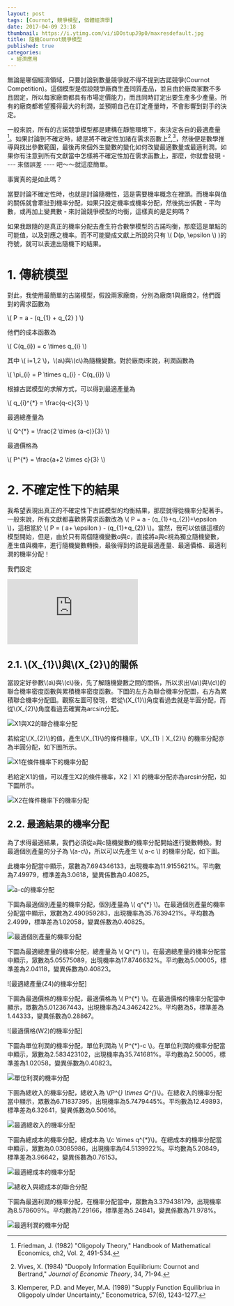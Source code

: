 ```yaml
---
layout: post
tags: [Cournot, 競爭模型, 個體經濟學]
date: 2017-04-09 23:18
thumbnail: https://i.ytimg.com/vi/iDOstupJ9p0/maxresdefault.jpg
title: 隨機Cournot競爭模型
published: true
categories:
 - 經濟應用
---
```


無論是哪個經濟領域，只要討論到數量競爭就不得不提到古諾競爭(Cournot Competition)。這個模型是假設競爭廠商生產同質產品，並且由於廠商家數不多且固定，所以每家廠商都具有市場定價能力，而且同時訂定出要生產多少產量。所有的廠商都希望獲得最大的利潤，並預期自己在訂定產量時，不會影響到對手的決定。

一般來說，所有的古諾競爭模型都是建構在靜態環境下，來決定各自的最適產量[^1]。如果討論到不確定時，總是將不確定性加諸在需求函數上[^2],[^3]，然後便是數學推導與找出參數範圍，最後再來個外生變數的變化如何改變最適數量或最適利潤。如果你有注意到所有文獻當中怎樣將不確定性加在需求函數上，那麼，你就會發現 ---- 來個誤差 ---- 吧～～就這麼簡單。

事實真的是如此嗎？

<!--more-->

當要討論不確定性時，也就是討論隨機性，這是需要機率概念在裡頭。而機率與值的關係就會牽扯到機率分配，如果只設定機率或機率分配，然後挑出係數 - 平均數，或再加上變異數 - 來討論競爭模型的均衡，這樣真的是足夠嗎？

如果我跟隨的是真正的機率分配去產生符合數學模型的古諾均衡，那麼這是單點的可能值，以及對應之機率。而不可能變成文獻上所說的只有 \\( D(p,  \epsilon \\) )的符號，就可以表達出隨機下的結果。

# 1. 傳統模型

對此，我使用最簡單的古諾模型，假設兩家廠商，分別為廠商1與廠商2，他們面對的需求函數為

\\( P = a - (q_{1} + q_{2} ) \\)

他們的成本函數為

\\( C(q_{i}) = c \times q_{i} \\)

其中 \\( i=1,2 \\)，\\(a\\)與\\(c\\)為隨機變數。對於廠商i來說，利潤函數為

\\( \pi_{i} = P \times q_{i} - C(q_{i}) \\)

根據古諾模型的求解方式，可以得到最適產量為

\\( q_{i}^{*} = \frac{q-c}{3} \\)

最適總產量為

\\( Q^{*} = \frac{2 \times (a-c)}{3} \\)

最適價格為

\\( P^{*} = \frac{a+2 \times c}{3} \\)

# 2. 不確定性下的結果 

我希望表現出真正的不確定性下古諾模型的均衡結果，那麼就得從機率分配著手。一般來說，所有文獻都喜歡將需求函數改為 \\( P = a - (q_{1}+q_{2})+\epsilon \\)，這相當於 \\( P = ( a+ \epsilon ) - (q_{1}+q_{2}) \\)。當然，我可以依循這樣的模型開始，但是，由於只有兩個隨機變數*a*與*c*，直接將a與c視為獨立隨機變數，產生值與機率，進行隨機變數轉換，最後得到的該是最適產量、最適價格、最適利潤的機率分配！

我們設定

![](https://latex.codecogs.com/gif.latex?%5Cbegin%7Bmatrix%7D%20X_%7B1%7D%20%3D%20a%20%7E%20semi%20circle%20%2810%2C%205%29%20%5C%5C%20X_%7B2%7D%20%3D%20c%20%7E%20arcsin%282.5%2C%202.5%29%20%3D%20Y_%7B2%7D%20%3D%20Z_%7B2%7D%20%3D%20W_%7B4%7D%20%5C%5CY_%7B3%7D%20%3D%20X_%7B1%7D%20-%20X_%7B2%7D%20%3D%20a%20-%20c%20%5C%5CZ_%7B3%7D%20%3D%20%5Cfrac%7BY_%7B3%7D%7D%7B3%7D%20%3D%20W_%7B1%7D%20%5C%5CZ_%7B4%7D%20%3D%202%20%5Ctimes%20%5Cfrac%7BY_%7B3%7D%7D%7B3%7D%20%5C%5CW_%7B2%7D%20%3D%20Z_%7B1%7D%20-%20Z_%7B4%7D%20%3D%20a%20-%20Q%5E%7B*%7D%20%5C%5CW_%7B3%7D%20%3D%20Z_%7B2%7D%5Ctimes%20Z_%7B3%7D%20%5C%5CU_%7B1%7D%20%3D%20W_%7B1%7D%5Ctimes%20W_%7B2%7D%20%3D%20Totol%20Revenue%20%5C%5CU_%7B3%7D%20%3D%20W_%7B2%7D%20-%20W_%7B4%7D%20%5C%5CV_%7B1%7D%20%3D%20U_%7B1%7D%20-%20U_%7B2%7D%20%5Cend%7Bmatrix%7D)

## 2.1. \\(X_{1}\\)與\\(X_{2}\\)的關係

當設定好參數\\(a\\)與\\(c\\)後，先了解隨機變數之間的關係，所以求出\\(a\\)與\\(c\\)的聯合機率密度函數與累積機率密度函數。下圖的左方為聯合機率分配圖，右方為累積聯合機率分配圖。觀察左圖可發現，若從\\(X_{1}\\)角度看過去就是半圓分配，而從\\(X_{2}\\)角度看過去確實為arcsin分配。

![X1與X2的聯合機率分配](https://lh3.googleusercontent.com/an7sV5UdXL-ZOm9ALcN6kCrViF3OKqpO3Xs8ywSatvjEjFmoaV3Xds-6dFNcXzVsAlUKku1KzuIu7U4MhwvHy8GKOA4JWJgoxRxurGfOZwZRuSBN4a_WJHXfXA8a5cBP0TJXHPLmhRWDFmQEnKCs2I7YKwYkpIgdDEZJUI-b-OlHNnEj6X6p5XDtepZwAkalOWQgnIjtl77RfHxPwRVeQ1mio-TB-UfdY3lcfKQV38Wu9O0oNpQSDJlw0--yh6sHGs6dvAFQt7ejl5wwMA_257JfqCRaGm8JXkc2z5QHF1J7GFD__PYF9VJoKwZsjrYzZoSYXh2wEiwyGUAKt-OcEO66zGCGAnkoim1h4wS42nF0YeW0OmScRJHNzC_SeZF1_R3n4euI0iJpdgF0Gh7knyM5-nR9IV-gQ153XSausXH0LE3f0ojUQZmbwAlfoVZLCrQDSJWVzNhJEs2w95GfMD4wKw_CUM4WfG58nZs1ePhSk6MP6TYSn4FanK33C917_ilhbvqllF3oQmfWaxuqAcNBQKOaNJi8BOEtwF-kJ0HAkJgZ0ueup073u3G-CZR1N2sPsyeVIkwKhZDH9HFYIwLaVS1XvhlcDAvXnFGEknRIsKkLSdjK=w1007-h427-no)

若給定\\(X_{2}\\)的值，產生\\(X_{1}\\)的條件機率，\\(X_{1}｜X_{2}\\) 的機率分配亦為半圓分配，如下圖所示。

![X1在條件機率下的機率分配](https://lh3.googleusercontent.com/dicWLRbe_v0B9LhoVlK6guEHukp9EnCWZGrnKCIdCha5qjAuHA0ceNNfaRRRJZsX1DKihAwl3rIaVtICvRKDXRNUgLf9PbOi7iy3rXit3f3deN-q-Y31wBFcbGido2yYwvXZbbb-uhu3WD8D8VR4sTJbmnE0oWEoAocrtQC4l2xqrNwLzAMfiToAgvlzGjZN5bdajngZAX83k4q47ywhDe-WxiRMFAhQ2K5GKhv7HagjeTTz6tV37Yjf5WXZgGVWDYl_xrwuPLr7lyDmzo-S9TusSL4NFOaTfC50KGslO5bi_ljnvVUX_JSkfTP2ZYLYS-54OOapBYHVeQL8kLXN3HDkppYbxDYiwKAu12Tm-_wHki3ig8kWCgG7IpPCZkwJPbrbpqcgN1fsSc0mfWmKBnjKG_swvUM-hnHnchkphkZiqg7nGluHWGQ_KSAVjVY3fjuD9hIPhlCTow9bPrBQfGpzQopxRxXRzWvw-CndelYA2UqoCCXPSZ7Te5yhZ-44b3YjY02EG6yeNYu631eSW9FNK1awlrPjT2mkUS90KQ0dVzM9E9ZaK3pYvgSQvZPeNTwgmAvyhOJry_eY5nkYUSTshQ7lpDZulu6sOh0lr0Tv5puOUQZ8=w966-h417-no)

若給定X1的值，可以產生X2的條件機率，X2｜X1 的機率分配亦為arcsin分配，如下圖所示。

![X2在條件機率下的機率分配](https://lh3.googleusercontent.com/o7nPbGa81cE0os2xXCY3oUrqDMBw0yaZcqkABVCm6jFTdZiUWGkFz8rieKEeEWV0kYthS518USyyXldV2DSv-AC7JdIvAtAN9qFjtQvDTc_skGx_WlBALc-743ZYIGmUhCWMaSKQO6MCXXyaKvdmouj5t1tAXuIgkNbfhKPbvezT8IH8TtM0KzR5sK5QI3BE6vPBt59-Ldj2aA8V_VedCaYAqdOLlnoqn47M2rHRI95jYCQY_r-1UsQ_4z7ocU3PUTd570YZzmhb-pTpVM-wzvotdUpZMYDCiSPOYCEefrX9MS4PViXFtAx5AjTnOqTMrx0k3lH0TJWBS6jjyPaoaswQsshtQvUUzURm0h3lk7_poFW4EKL2Ho_lj3oE6d-qaYt3uN_axfTSaBr_zC0zIprU0lYvSnYxAnDbj0OCBiqi8zwVOQZcWb29kOPBRmnig_mRnT7ztss3AqQYmgsL5G4n9tsq-R_59Yl9fwYC-lTV-cWvfZUpIiE9b49LdRerSGhQbpOc0sjM7RT5atxv5s0HpSxb6IpXOgz2ys9bz29JiXYFEB_SwuYXhJ0PvYya910XUCXkmXypeQBY_CTjhfPV4EN1vjdfVrvvIPK5HkZReHutxc0Z=w983-h439-no)


## 2.2. 最適結果的機率分配

為了求得最適結果，我們必須從a與c隨機變數的機率分配開始進行變數轉換。對最適個別產量的分子為 \\(a-c\\)，所以可以先產生 \\( a-c  \\) 的機率分配，如下圖。

此機率分配當中顯示，眾數為7.694346133，出現機率為11.9155621%。平均數為7.49979，標準差為3.0618，變異係數為0.40825。

![a-c的機率分配](https://lh3.googleusercontent.com/CK79KOdcIVmrsRz55XSdKh9WV_ZDr6MpwXmaEXlPhvv30lMs1A15828MGcFqNQJaoj9FvPoH4SasgfvBg3t0ijZZw6LI_wmFLxDHmVMWeGrplZvPiOXtl87hu2sBWkj1Zj_3GCjuyX3tFWy0euj2o4dV6mDsy9DX9Zmbn3QzwuMIIPv4X3i0n0qymfwLekvucL1S9bUBUgLDePCCA1VqP4zhOvofx4QNQL6grQIRPpHJf6Md40uZG5AHU--4sjHummiIxADJc-vIIkRKvUf74kCaEqlxSuNlLiNytKK7P-83XywyHDpS4c0w9rFda_uSyrBbLD4xuIcaEw6jYn2cQyqIHx7jpIV2ewfaVMekeoHPAe4Nr5efnL2K7YbDEP0nru-7wrYyKbO9dpIB-ZAMqzErPr5OoxfmLVOJ24HMEqjcGNrqz8L5OTRjafZDrDdEeahNFZKaWllXnU4ILnRtxqzWMLLN-RkKGDOn2K0Jj9JYbLOMXvbQNs5CEBnTswwIy0DhfsJ74guzGXOzrpphAoQACYi5DZsQU2zzmjmt37ru-VK4HxCoBY2FEAlj01I25hgr3j4tJth9Yx94XDJ4J6CXSYnvWrulrXkKgOgkmwtjd6ZHsFeh=w410-h444-no)

下圖為最適個別產量的機率分配，個別產量為 \\( q^{*} \\)。在最適個別產量的機率分配當中顯示，眾數為2.490959283，出現機率為35.7639421%。平均數為2.4999，標準差為1.02058，變異係數為0.40825。

![最適個別產量的機率分配](https://lh3.googleusercontent.com/50EXgIVY4uHSLsSAz3CON3-28N5Qe6_7majD3ZHetAhERA87I5t9JHDQMPAQDuh2ZhFOxPpiti-qwpiXXxtLnSlLm2no_qcFM8cAQsUArN12a5PJsUrdUbEbENhwG4jlL9FnyjbPIhan9WO3RhgSSoNDkzPpWNTxv4_hvpPuPWb7jP5OQdHdoH1aoQNF31akZSBZGLlNMRNDNmY6btFwOtKsCb58FvP_c05oejs0NCRAc3uOXlEdx0pUf63m8m0MhVg9_04fdwE2WDMbWRqra_DXIW1J5vk6Tmf6rCYWiS2z3ILsukjgFlMk5Byg5c56mr6sw0DMwKYmy0Gkh7x_I-ezjnN_mQ2Grhc74NmmeEP3Ph08Y189UydKyVZTXYmMZCerNzo7v2pBxavWiyCp2eLt9zFzeHidOGuxQs9dv0M7qa4DSLdTAGq8dfcfpS5ePYHJxSqKC9UVA35e1xuqUInu7rRRDFO4ryAcXI9wUvubJwAqjWARV_xOpLQHzQTUo3pB6NJiIAwVf2ZnuQwKi-_DCaq0icIMgB82d1njuh22zvt4WFGcipkT3t824j3rpsAl4TKe6JsvVz_UbZiB_vkDDCsYn-bHe7JkwNopNzqpTStDyjk6=w410-h444-no)

下圖為最適總產量的機率分配，總產量為 \\( Q^{*} \\)。在最適總產量的機率分配當中顯示，眾數為5.05575089，出現機率為17.8746632%。平均數為5.00005，標準差為2.04118，變異係數為0.40823。

![最適總產量(Z4)的機率分配]

下圖為最適價格的機率分配，最適價格為 \\( P^{*} \\)。在最適價格的機率分配當中顯示，眾數為5.012367443，出現機率為24.3462422%。平均數為5，標準差為1.44333，變異係數為0.28867。

![最適價格(W2)的機率分配]


下圖為單位利潤的機率分配，單位利潤為 \\( P^{*}-c \\)。在單位利潤的機率分配當中顯示，眾數為2.583423102，出現機率為35.741681%。平均數為2.50005，標準差為1.02058，變異係數為0.40823。

![單位利潤的機率分配](https://lh3.googleusercontent.com/FnL1PXOiBRhyzKs_5ApBfn_J9F32cnyyksmbja_bZzLqARqM5N5-DO5yS8up1C4PaDQW-PPm6l7Ztt64fQVcakD67yn7a1vvlTMQSGPOXebdo9HyuFJRFb36qGPbGUH4gK44L2zS3kzhDenbR7y27x7aAz1Ua1GjS8szztq7INc6FGk7BUWo242VLtP7AtNBChh9lBGuFGSe4HGTEQQ5QN2onM8Ac8jYD7CZ_pnaest6chuMogFaCDb2qwHseiVKaOT7PffiwGzsckKt70k7yw92309roUVTH2SVIZqwFdsFz99oo9-HxcFD_unhd6MB-D73QHuz5CD3PFK5N_3Mo5MCDS-LQ7GouLdPk9Y6EgpnYScbRjuCC5WIdX8poicldnoUcystriU0fMyh0BvyevXA9kw44VaLon88q-Pgy8sBXUmSsuSFSp0tMXXHUs1_ekLNw6HlMppSaafdjVPBWBbW8LsdWFzC9A8zN7rufIp5O1nfXnbzsqCf-phiuMs_TS-X_TO7va8VxEmaE1HTM91d0iS5HAuXepUPnwhmByeqfm69cDZAPA3VbfpjMvfSbGW5nV6FStDjp6D5N1Jgi3OIfcVrplWo9hqehHT3S7-LsltUyDVA=w410-h444-no)

下圖為總收入的機率分配，總收入為 \\(P^{*} \times Q^{*}\\)。在總收入的機率分配當中顯示，眾數為6.71837395，出現機率為5.7479445%。平均數為12.49893，標準差為6.32641，變異係數為0.50616。

![最適總收入的機率分配](https://lh3.googleusercontent.com/3bz2NasN1szkdQiiZl6xcYnj08jX95T1BskHroCvWs0dHSz5f8Gc9cqABZo619_MuEjMXxzWQYaRR_t5TKR8h6-nbnJlgvmkPnUTo8AAAAobTi-_xsJnT87ID8TzWjSyownLX2UssJKZcTW98Bpa29ErTufM3vBxfaKoSqgso0JRUZcaA5I5QC3GlvFitsqRlv1HyBHVn5oxpFuJnd57o8ha8DpxdKS9yUeDDM-T0YkFI6gKcCza0ad8zxvBia4uLNMJlj7KhrAwP2JK85w18xDElpzgwO7ftFCU_4UKfE5cCAk2l0KEeMlpfFMRW76u_dQrv8gGDM_qceqZ2jlrxh4vZZenHhxfbehI4aHuHBKGpUvn6ig1-yntB1lFp8nZtXESHyJz1U2YUXbNfKEikTiezmgyC-rlS1Kqsx3fkvODnDpFxW_0JU4XisMRM4DOqM6JLyBVk1iXqGzkgvT6omWEDW0_JGPiyUSzhLgabYshQbTacnwkmAHId6D9E3pUckBQ4FO3QL1DepPn5EC3u8cZ3jRNl6YkYnBCLqthFlUkohcndKbgyoqYqpV6p7GmcENlG9Vkrk29hrZKrqQDwqlX3eEFE18__JTc4cPvqXHHeuQxBHs3=w410-h444-no)

下圖為總成本的機率分配，總成本為 \\(c \times q^{*}\\)。在總成本的機率分配當中顯示，眾數為0.03085986，出現機率為64.5139922%。平均數為5.20849，標準差為3.96642，變異係數為0.76153。

![最適總成本的機率分配](https://lh3.googleusercontent.com/c2Eoa6aCVgcAnP2oidMv3pWqaY4Brn81P_MumyfPg4Gbw47Kx5XyqvFVpi-PwBBZ1wTnzAXdVpKQWo_IjQnoV2mCIHhuK8qDvLNQeZRPWpjQsieAJdCPTEMPA2jLLTmKWkk6J01HyJcQmuRJm3PVXVgIX-ambhqmzKq0hbetQk29GsKgkULGf5_48XW867XV-CwnhN6xxvAVDWq7FyU4fBSpunwwmoPmOrDvyln6sZSVDBS2uB2vC7atNWeFtWVNHaBugg3ToZ037yZCWgaRuV3wiXtVHCMtBoTgEduUi7HiAIxJ5pmgMx9ADuPAqyL-PL66wJDe6eg09RtOQz78rPk2I-Ycjh9bvLs0cjjbsFG6FPS0Q-v31-quRuMJj1vOsOeo67hxXlNpKbOxME6mUtopzpcm-EyRIQd8zYG27WnXd2vN2IzaTgmvu8hCPPwQL4sybKez5JNJmdyuTkO8jGCJcoxK1ZniIoJkjskzVYM2le02aRLE-MG4J61zfwZuax_I4ME6hWvNlkxv4QDG7NvgZR5wUwtBm49TOpDaStNJOWdKmBZ44UJdN47L2w1DaAX5-gMZW-iTWaqebi-xsMvR3vBQlwdcMV1DHHnKUAfQWj8KR7S-=w410-h444-no)


![總收入與總成本的聯合分配](https://lh3.googleusercontent.com/lqX02P5l8ICCZ6FNcieNO6y9NT5z2agdobkH79m7K0vdpbbk9LpkjnWjIbxXR7vhnrQkqwT5rQqAg7pKZdYo-z9SqnQmfrwy0gpOvvn8AzLjQGnmliu3QQqt4643EKkEBuiz7tPBq0mRcxcefDDW2as9hEQBUEEKq_-Nh-ubXsPsRtCFCswDJDALpIAXdaRVJn7JSMgfQMCn0hpgc3mRS0pBoLpwH9egF0B1VTfhZ9gQGTUWYU_mybIAcihBfEzM3WZj8hQQV4WIJcZtq2ok8Sq4-exqrRxjtxU8WvS8RC3jpZQ9ZqDKZ7ZX7rcVIzpaF0Pzm-pEaFaHOJ28FuG1B7sWcw8B7kyRzU8XGH2G8TT4ko6gryGpqxQ8AxPX9saXSS-RbDlXFi1KtrPSTfvBSMw2GMtc0uYcOaJJMjgtlDEyXqBSdSktkOSLRHkE5jpIfdibgiqIZB7aocik7dfbvavhNIv9s6PVvTX1WXc8l5MmrMlkiOOr9_PxDHYcYw-nEPa3cfASpwyk-ehQInBltHwAh095KfCQxsUv3Ox5HW7XOFiDbBPRYaEP2YVJ4-OX_6I6CeS76RHgK849hng5kOjQHgBtpYXyBIgsHy2oXqVHDjp-Dgcu=w957-h425-no)


下圖為最適利潤的機率分配，在機率分配當中，眾數為3.379438179，出現機率為8.578609%。平均數為7.29166，標準差為5.24841，變異係數為71.978%。

![最適利潤的機率分配](https://lh3.googleusercontent.com/A4CnDngOfHrRVHNQaf5XfdSnZGiyPmOFvkycowMGzObUAnM69jtIe-M-KC_MsPGgD65fxepvLvYghLUJMXDE4nrSRMq1SRj8mPea_2iwly8ITEDoiX3DE8fF9DjHMGc3eedEuuwdwy6RsoBZll9FjPBkwYkT_cHsFxwxZer03U193OqmJBR4s9--u8TQwA5Np3g96CciwvV-Vg10XS2hUbi_HroNB2-ItOy5QFjOgs9QZq2o0AgjEGJbwaUqrtSc-85dD-XZJ9tkp5cbJtFb-zRP7CL9rX-x5no2ArlZMrYlKmP_OP1E5Y0kydLk4zV71yDoEU1GOyb3ddMV3aMsp5rGD5HPHFBj2JD9bU4GL-WecqKjXRT_kK4jMH_FSKrN9jE1-yJhVnjReeOIBNm-hu7VnGhG_RPslrvSf1EaTuUFNGDQ6XArLxS32RMvi18Ja4R3j1Bik2Jh6U5jPr5KL8BbGGXQZI9o76jcQmbLSQhtojS-Up_3JeEieQoY0S3adax45_SaM7TD0_nt08nuBf3bMkhzqUkXpfT38hDguU_FvEzHje_jq_JESGlQvR0dKrKqEP4xyDiL0jdMDb0SRzFozxBZsoyZJYR5Mh6mW4NXqsQ9kZ6c=w410-h444-no)

[^1]: Friedman, J. (1982) "Oligopoly Theory," Handbook of Mathematical Economics, ch2, Vol. 2, 491-534.

[^2]: Vives, X. (1984) "Duopoly Information Equilibrium: Cournot and Bertrand," *Journal of Economic Theory*, 34, 71-94. 

[^3]: Klemperer, P.D. and Meyer, M.A. (1989) "Supply Function Equilibriua in Oligopoly ulnder Uncertainty," Econometrica, 57(6), 1243-1277.

